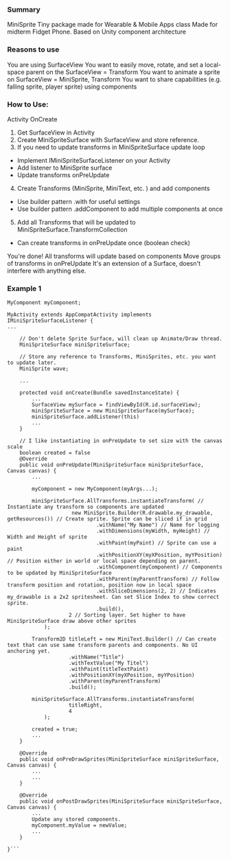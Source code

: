 ### Summary
MiniSprite
Tiny package made for Wearable & Mobile Apps class
Made for midterm Fidget Phone.
Based on Unity component architecture

### Reasons to use
You are using SurfaceView
You want to easily move, rotate, and set a local-space parent on the SurfaceView = Transform
You want to animate a sprite on SurfaceView = MiniSprite, Transform
You want to share capabilities (e.g. falling sprite, player sprite) using components

### How to Use:

Activity OnCreate
1. Get SurfaceView in Activity
2. Create MiniSpriteSurface with SurfaceView and store reference.
3. If you need to update transforms in MiniSpriteSurface update loop
- Implement IMiniSpriteSurfaceListener on your Activity
- Add listener to MiniSprite surface
- Update transforms onPreUpdate
4. Create Transforms (MiniSprite, MiniText, etc. ) and add components
- Use builder pattern .with for useful settings
- Use builder pattern .addComponent to add multiple components at once
5. Add all Transforms that will be updated to MiniSpriteSurface.TransformCollection
- Can create transforms in onPreUpdate once (boolean check)

You're done!
All transforms will update based on components
Move groups of transforms in onPreUpdate
It's an extension of a Surface, doesn't interfere with anything else.

### Example 1
```MiniSpriteSurface miniSpriteSurface;
MyComponent myComponent;

MyActivity extends AppCompatActivity implements IMiniSpriteSurfaceListener {
...
    
    // Don't delete Sprite Surface, will clean up Animate/Draw thread.
    MiniSpriteSurface miniSpriteSurface;
    
    // Store any reference to Transforms, MiniSprites, etc. you want to update later.
    MiniSprite wave;
    
    ...
    
    protected void onCreate(Bundle savedInstanceState) {
        ...
        SurfaceView mySurface = findViewById(R.id.surfaceView);
        miniSpriteSurface = new MiniSpriteSurface(mySurface);
        miniSpriteSurface.addListener(this)
        ...
    }
    
    // I like instantiating in onPreUpdate to set size with the canvas scale
    boolean created = false
    @Override
    public void onPreUpdate(MiniSpriteSurface miniSpriteSurface, Canvas canvas) {
        ...
    
        myComponent = new MyComponent(myArgs...);
            
        miniSpriteSurface.AllTransforms.instantiateTransform( // Instantiate any transform so components are updated
                     new MiniSprite.Builder(R.drawable.my_drawable, getResources()) // Create sprite. Sprite can be sliced if in grid
                             .withName("My Name") // Name for logging
                             .withDimensions(myWidth, myHeight) //  Width and Height of sprite
                             .withPaint(myPaint) // Sprite can use a paint
                             .withPositionXY(myXPosition, myYPosition) // Position either in world or local space depending on parent. 
                             .withComponent(myComponent) // Components to be updated by MiniSpriteSurface
                             .withParent(myParentTransform) // Follow transform position and rotation, position now in local space
                             .withSliceDimensions(2, 2) // Indicates my_drawable is a 2x2 spritesheet. Can set Slice Index to show correct sprite. 
                             .build(),
                    2 // Sorting layer. Set higher to have MiniSpriteSurface draw above other sprites
            );
    
        Transform2D titleLeft = new MiniText.Builder() // Can create text that can use same transform parents and components. No UI anchoring yet. 
                    .withName("Title")
                    .withTextValue("My Titel")
                    .withPaint(titleTextPaint)
                    .withPositionXY(myXPosition, myYPosition)
                    .withParent(myParentTransform)
                    .build();
    
        miniSpriteSurface.AllTransforms.instantiateTransform(
                    titleRight,
                    4
            );
    
        created = true;
        ... 
    }
    
    @Override
    public void onPreDrawSprites(MiniSpriteSurface miniSpriteSurface, Canvas canvas) {
        ...
        ...
    }
    
    @Override
    public void onPostDrawSprites(MiniSpriteSurface miniSpriteSurface, Canvas canvas) {
        ...
        Update any stored components. 
        myComponent.myValue = newValue;
        ...
    }

}```
